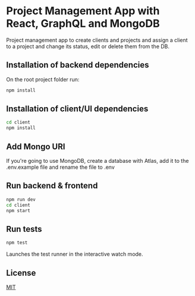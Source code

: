 # Project Management App with React, GraphQL and MongoDB

Project management app to create clients and projects and assign a client to a project and change its status, edit or delete them from the DB.

## Installation of backend dependencies

On the root project folder run:

```bash
npm install
```
## Installation of client/UI dependencies

```bash
cd client
npm install
```

## Add Mongo URI
If you're going to use MongoDB, create a database with Atlas, add it to the .env.example file and rename the file to .env

## Run backend & frontend

```bash
npm run dev
cd client
npm start
```
## Run tests

```bash
npm test
```
Launches the test runner in the interactive watch mode.


## License

[MIT](https://choosealicense.com/licenses/mit/)

